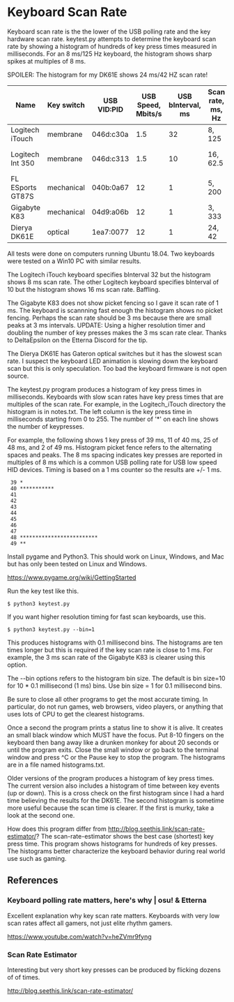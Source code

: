 # Keyboard Scan Rate

Keyboard scan rate is the the lower of the USB polling rate and the key
hardware scan rate. keytest.py attempts to determine the keyboard scan rate
by showing a histogram of hundreds of key press times measured in milliseconds.
For an 8 ms/125 Hz keyboard, the histogram shows sharp spikes at multiples of
8 ms.

SPOILER: The histogram for my DK61E shows 24 ms/42 HZ scan rate!

Name            |Key switch |USB VID:PID|USB Speed, Mbits/s |USB bInterval, ms  |Scan rate, ms, Hz|Comments
----------------|-----------|-----------|-------------------|-------------------|-----------------|--------
Logitech iTouch |membrane   |046d:c30a  |1.5                |32                 |8, 125           |Membrane keyboard
Logitech Int 350|membrane   |046d:c313  |1.5                |10                 |16, 62.5         |Slow membrane keyboard
FL ESports GT87S|mechanical |040b:0a67  |12                 |1                  |5, 200           |Slightly faster
Gigabyte K83    |mechanical |04d9:a06b  |12                 |1                  |3, 333           |Best so far
Dierya DK61E    |optical    |1ea7:0077  |12                 |1                  |24, 42           |Whaaaaa?

All tests were done on computers running Ubuntu 18.04. Two keyboards were
tested on a Win10 PC with similar results.

The Logitech iTouch keyboard specifies bInterval 32 but the histogram shows 8
ms scan rate. The other Logitech keyboard specifies bInterval of 10 but the
histogram shows 16 ms scan rate. Baffling.

The Gigabyte K83 does not show picket fencing so I gave it scan rate of 1 ms.
The keyboard is scannning fast enough the histogram shows no picket fencing.
Perhaps the scan rate should be 3 ms because there are small peaks at 3 ms
intervals. UPDATE: Using a higher resolution timer and doubling the number of
key presses makes the 3 ms scan rate clear. Thanks to DeltaEpsilon on the
Etterna Discord for the tip.

The Dierya DK61E has Gateron optical switches but it has the slowest scan rate.
I suspect the keyboard LED animation is slowing down the keyboard scan but this
is only speculation. Too bad the keyboard firmware is not open source.

The keytest.py program produces a histogram of key press times in milliseconds.
Keyboards with slow scan rates have key press times that are multiples of the
scan rate. For example, in the Logitech_iTouch directory the histogram is in
notes.txt. The left column is the key press time in milliseconds starting from
0 to 255. The number of '\*' on each line shows the number of keypresses.

For example, the following shows 1 key press of 39 ms, 11 of 40 ms, 25 of
48 ms, and 2 of 49 ms. Histogram picket fence refers to the alternating spaces
and peaks. The 8 ms spacing indicates key presses are reported in multiples of
8 ms which is a common USB polling rate for USB low speed HID devices. Timing
is based on a 1 ms counter so the results are +/- 1 ms.

```
 39 *
 40 ***********
 41
 42
 43
 44
 45
 46
 47
 48 *************************
 49 **
```

Install pygame and Python3. This should work on Linux, Windows, and Mac but
has only been tested on Linux and Windows.

https://www.pygame.org/wiki/GettingStarted

Run the key test like this.

```
$ python3 keytest.py
```

If you want higher resolution timing for fast scan keyboards, use this.

```
$ python3 keytest.py --bin=1
```

This produces histograms with 0.1 millisecond bins. The histograms are
ten times longer but this is required if the key scan rate is close to 1 ms.
For example, the 3 ms scan rate of the Gigabyte K83 is clearer using this
option.

The --bin options refers to the histogram bin size. The default is bin size=10
for 10 * 0.1 millisecond (1 ms) bins. Use bin size = 1 for 0.1 millisecond
bins.

Be sure to close all other programs to get the most accurate timing. In
particular, do not run games, web browsers, video players, or anything that
uses lots of CPU to get the clearest histograms.

Once a second the program prints a status line to show it is alive. It creates
an small black window which MUST have the focus. Put 8-10 fingers on the
keyboard then bang away like a drunken monkey for about 20 seconds or until the
program exits. Close the small window or go back to the terminal window and
press ^C or the Pause key to stop the program. The histograms are in a file
named histograms.txt.

Older versions of the program produces a histogram of key press times. The
current version also includes a histogram of time between key events (up or
down). This is a cross check on the first histogram since I had a hard time
believing the results for the DK61E. The second histogram is sometime more
useful because the scan time is clearer. If the first is murky, take a look
at the second one.

How does this program differ from
http://blog.seethis.link/scan-rate-estimator/?  The scan-rate-estimator shows
the best case (shortest) key press time. This program shows histograms for
hundreds of key presses. The histograms better characterize the keyboard
behavior during real world use such as gaming.

## References

### Keyboard polling rate matters, here's why | osu! & Etterna

Excellent explanation why key scan rate matters. Keyboards with very low scan
rates affect all gamers, not just elite rhythm gamers.

https://www.youtube.com/watch?v=heZVmr9fyng

### Scan Rate Estimator

Interesting but very short key presses can be produced by flicking dozens of
of times.

http://blog.seethis.link/scan-rate-estimator/

